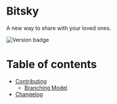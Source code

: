 # Bitsky
A new way to share with your loved ones.

![Version badge](https://img.shields.io/github/manifest-json/v/bitsky-team/bitsky/develop.svg?label=version)

Table of contents
=================

<!--ts-->
   * [Contributing](CONTRIBUTING.md)
     * [Branching Model](docs/BRANCHING_MODEL.md)
   * [Changelog](CHANGELOG.md)
<!--te-->
